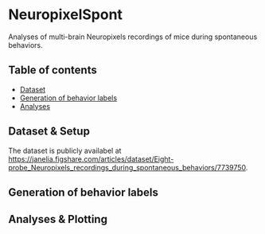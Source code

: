# NeuropixelSpont
Analyses of multi-brain Neuropixels recordings of mice during spontaneous behaviors.

## Table of contents
* [Dataset](#dataset)
* [Generation of behavior labels](#behavior)
* [Analyses](#analyses)


## Dataset & Setup
The dataset is publicly availabel at https://janelia.figshare.com/articles/dataset/Eight-probe_Neuropixels_recordings_during_spontaneous_behaviors/7739750.

## Generation of behavior labels

## Analyses & Plotting



